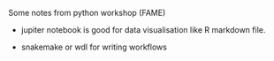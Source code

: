 Some notes from python workshop (FAME)

+ jupiter notebook is good for data visualisation like R markdown file.

+ snakemake or wdl for writing workflows
